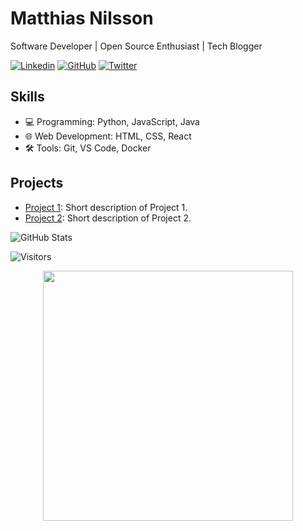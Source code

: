 <!-- Your Name -->
# Matthias Nilsson

Software Developer | Open Source Enthusiast | Tech Blogger

[![Linkedin](https://img.shields.io/badge/-John%20Doe-blue?style=flat-square&logo=Linkedin&logoColor=white&link=https://www.linkedin.com/in/johndoe/)](https://www.linkedin.com/in/johndoe/)
[![GitHub](https://img.shields.io/badge/-johndoe-black?style=flat-square&logo=github&link=https://github.com/johndoe)](https://github.com/johndoe)
[![Twitter](https://img.shields.io/badge/-johndoe-blue?style=flat-square&logo=twitter&link=https://twitter.com/johndoe)](https://twitter.com/johndoe)

## Skills
- 💻 Programming: Python, JavaScript, Java
- 🌐 Web Development: HTML, CSS, React
- 🛠️ Tools: Git, VS Code, Docker

<!-- My Projects -->
## Projects
- [Project 1](https://github.com/johndoe/project1): Short description of Project 1.
- [Project 2](https://github.com/johndoe/project2): Short description of Project 2.

<!-- GitHub Stats -->
![GitHub Stats](https://github-readme-stats.vercel.app/api?username=ralfislask&show_icons=true&theme=radical)

<!-- Visitors -->
![Visitors](https://visitor-badge.glitch.me/badge?page_id=ralfislasks.ralfislask)

<!-- Footer -->
<p align="center">
  <img src="https://github.com/johndoe/johndoe/raw/main/images/footer.png" width="400">
</p>

